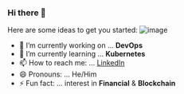 ### Hi there 👋

Here are some ideas to get you started:
![image](https://kelvinlee97.github.io/me/me.jpeg)
- 🔭 I’m currently working on ... **DevOps**
- 🌱 I’m currently learning ... **Kubernetes**
- 📫 How to reach me: ... [LinkedIn](https://www.linkedin.com/in/kelvin-lee97/)
- 😄 Pronouns: ... He/Him
- ⚡ Fun fact: ... interest in **Financial** & **Blockchain**
